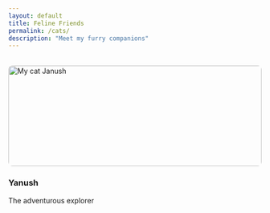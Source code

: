 ```yaml
---
layout: default
title: Feline Friends
permalink: /cats/
description: "Meet my furry companions"
---
```


<div class="cat-gallery">
  <div class="cat-card">
    <img src="/assets/images/my_cat.jpg" alt="My cat Janush">
    <h3>Yanush</h3>
    <p>The adventurous explorer</p>
  </div>
  
  <!-- Add more cats as needed -->
</div>

<style>
  .cat-gallery {
    display: grid;
    grid-template-columns: repeat(auto-fill, minmax(250px, 1fr));
    gap: 20px;
    margin: 2rem 0;
  }
  .cat-card img {
    width: 100%;
    height: 200px;
    object-fit: cover;
    border-radius: 8px;
  }
</style>
